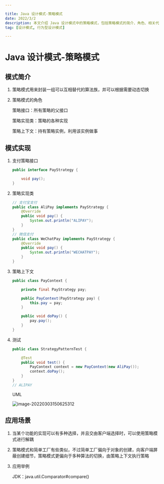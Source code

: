 ```yaml
---

title: Java 设计模式-策略模式
date: 2022/3/2
description: 本文介绍 Java 设计模式中的策略模式，包括策略模式的简介、角色、相关代码实现以及该模式的应用场景
tag: [设计模式, 行为型设计模式]

---
```


# Java 设计模式-策略模式

## 模式简介

1. 策略模式用来封装一组可以互相替代的算法族，并可以根据需要动态切换

2. 策略模式的角色

   策略接口：所有策略的父接口

   策略实现类：策略的各种实现

   策略上下文：持有策略实例，利用该实例做事

## 模式实现

1. 支付策略接口

   ```java
   public interface PayStrategy {
   
       void pay();
   }
   ```

2. 策略实现类

   ```java
   // 支付宝支付
   public class AliPay implements PayStrategy {
       @Override
       public void pay() {
           System.out.println("ALIPAY");
       }
   }
   // 微信支付
   public class WeChatPay implements PayStrategy {
       @Override
       public void pay() {
           System.out.println("WECHATPAY");
       }
   }
   ```

3. 策略上下文

   ```java
   public class PayContext {
   
       private final PayStrategy pay;
   
       public PayContext(PayStrategy pay) {
           this.pay = pay;
       }
   
       public void doPay() {
           pay.pay();
       }
   }
   ```

4. 测试

   ```java
   public class StrategyPatternTest {
   
       @Test
       public void test() {
           PayContext context = new PayContext(new AliPay());
           context.doPay();
       }
   }
   // ALIPAY
   ```

   UML

   ![image-20220303150625312](https://gitee.com/cadecode/pic-bed/raw/master/blog-img/2022/03/20220303150745040.png)

## 应用场景

1. 当某个功能的实现可以有多种选择，并且交由客户端选择时，可以使用策略模式进行解耦

2. 策略模式和简单工厂有些类似，不过简单工厂偏向于对象的创建，向客户端屏蔽创建细节，策略模式更偏向于多种算法的切换，由策略上下文执行策略

3. 应用举例

   JDK：java.util.Comparator#compare()

